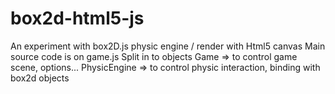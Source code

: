 box2d-html5-js
==============

An experiment with box2D.js physic engine / render with Html5 canvas
Main source code is on game.js
Split in to objects
Game => to control game scene, options...
PhysicEngine => to control physic interaction, binding with box2d objects